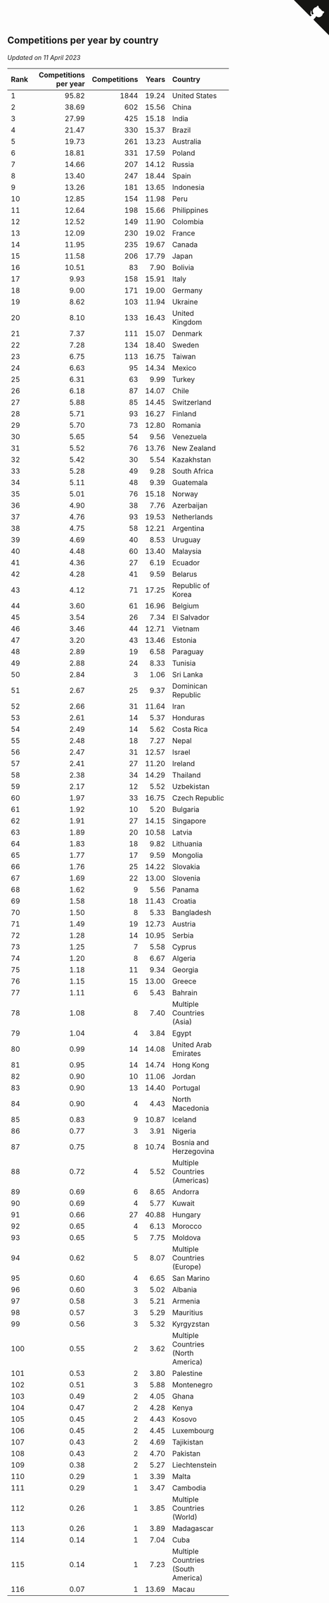 ## Competitions per year by country

*Updated on 11 April 2023*

| Rank | Competitions per year | Competitions | Years | Country |
| :--- | ---: | ---: | ---: | :--- |
| 1 | 95.82 | 1844 | 19.24 | United States |
| 2 | 38.69 | 602 | 15.56 | China |
| 3 | 27.99 | 425 | 15.18 | India |
| 4 | 21.47 | 330 | 15.37 | Brazil |
| 5 | 19.73 | 261 | 13.23 | Australia |
| 6 | 18.81 | 331 | 17.59 | Poland |
| 7 | 14.66 | 207 | 14.12 | Russia |
| 8 | 13.40 | 247 | 18.44 | Spain |
| 9 | 13.26 | 181 | 13.65 | Indonesia |
| 10 | 12.85 | 154 | 11.98 | Peru |
| 11 | 12.64 | 198 | 15.66 | Philippines |
| 12 | 12.52 | 149 | 11.90 | Colombia |
| 13 | 12.09 | 230 | 19.02 | France |
| 14 | 11.95 | 235 | 19.67 | Canada |
| 15 | 11.58 | 206 | 17.79 | Japan |
| 16 | 10.51 | 83 | 7.90 | Bolivia |
| 17 | 9.93 | 158 | 15.91 | Italy |
| 18 | 9.00 | 171 | 19.00 | Germany |
| 19 | 8.62 | 103 | 11.94 | Ukraine |
| 20 | 8.10 | 133 | 16.43 | United Kingdom |
| 21 | 7.37 | 111 | 15.07 | Denmark |
| 22 | 7.28 | 134 | 18.40 | Sweden |
| 23 | 6.75 | 113 | 16.75 | Taiwan |
| 24 | 6.63 | 95 | 14.34 | Mexico |
| 25 | 6.31 | 63 | 9.99 | Turkey |
| 26 | 6.18 | 87 | 14.07 | Chile |
| 27 | 5.88 | 85 | 14.45 | Switzerland |
| 28 | 5.71 | 93 | 16.27 | Finland |
| 29 | 5.70 | 73 | 12.80 | Romania |
| 30 | 5.65 | 54 | 9.56 | Venezuela |
| 31 | 5.52 | 76 | 13.76 | New Zealand |
| 32 | 5.42 | 30 | 5.54 | Kazakhstan |
| 33 | 5.28 | 49 | 9.28 | South Africa |
| 34 | 5.11 | 48 | 9.39 | Guatemala |
| 35 | 5.01 | 76 | 15.18 | Norway |
| 36 | 4.90 | 38 | 7.76 | Azerbaijan |
| 37 | 4.76 | 93 | 19.53 | Netherlands |
| 38 | 4.75 | 58 | 12.21 | Argentina |
| 39 | 4.69 | 40 | 8.53 | Uruguay |
| 40 | 4.48 | 60 | 13.40 | Malaysia |
| 41 | 4.36 | 27 | 6.19 | Ecuador |
| 42 | 4.28 | 41 | 9.59 | Belarus |
| 43 | 4.12 | 71 | 17.25 | Republic of Korea |
| 44 | 3.60 | 61 | 16.96 | Belgium |
| 45 | 3.54 | 26 | 7.34 | El Salvador |
| 46 | 3.46 | 44 | 12.71 | Vietnam |
| 47 | 3.20 | 43 | 13.46 | Estonia |
| 48 | 2.89 | 19 | 6.58 | Paraguay |
| 49 | 2.88 | 24 | 8.33 | Tunisia |
| 50 | 2.84 | 3 | 1.06 | Sri Lanka |
| 51 | 2.67 | 25 | 9.37 | Dominican Republic |
| 52 | 2.66 | 31 | 11.64 | Iran |
| 53 | 2.61 | 14 | 5.37 | Honduras |
| 54 | 2.49 | 14 | 5.62 | Costa Rica |
| 55 | 2.48 | 18 | 7.27 | Nepal |
| 56 | 2.47 | 31 | 12.57 | Israel |
| 57 | 2.41 | 27 | 11.20 | Ireland |
| 58 | 2.38 | 34 | 14.29 | Thailand |
| 59 | 2.17 | 12 | 5.52 | Uzbekistan |
| 60 | 1.97 | 33 | 16.75 | Czech Republic |
| 61 | 1.92 | 10 | 5.20 | Bulgaria |
| 62 | 1.91 | 27 | 14.15 | Singapore |
| 63 | 1.89 | 20 | 10.58 | Latvia |
| 64 | 1.83 | 18 | 9.82 | Lithuania |
| 65 | 1.77 | 17 | 9.59 | Mongolia |
| 66 | 1.76 | 25 | 14.22 | Slovakia |
| 67 | 1.69 | 22 | 13.00 | Slovenia |
| 68 | 1.62 | 9 | 5.56 | Panama |
| 69 | 1.58 | 18 | 11.43 | Croatia |
| 70 | 1.50 | 8 | 5.33 | Bangladesh |
| 71 | 1.49 | 19 | 12.73 | Austria |
| 72 | 1.28 | 14 | 10.95 | Serbia |
| 73 | 1.25 | 7 | 5.58 | Cyprus |
| 74 | 1.20 | 8 | 6.67 | Algeria |
| 75 | 1.18 | 11 | 9.34 | Georgia |
| 76 | 1.15 | 15 | 13.00 | Greece |
| 77 | 1.11 | 6 | 5.43 | Bahrain |
| 78 | 1.08 | 8 | 7.40 | Multiple Countries (Asia) |
| 79 | 1.04 | 4 | 3.84 | Egypt |
| 80 | 0.99 | 14 | 14.08 | United Arab Emirates |
| 81 | 0.95 | 14 | 14.74 | Hong Kong |
| 82 | 0.90 | 10 | 11.06 | Jordan |
| 83 | 0.90 | 13 | 14.40 | Portugal |
| 84 | 0.90 | 4 | 4.43 | North Macedonia |
| 85 | 0.83 | 9 | 10.87 | Iceland |
| 86 | 0.77 | 3 | 3.91 | Nigeria |
| 87 | 0.75 | 8 | 10.74 | Bosnia and Herzegovina |
| 88 | 0.72 | 4 | 5.52 | Multiple Countries (Americas) |
| 89 | 0.69 | 6 | 8.65 | Andorra |
| 90 | 0.69 | 4 | 5.77 | Kuwait |
| 91 | 0.66 | 27 | 40.88 | Hungary |
| 92 | 0.65 | 4 | 6.13 | Morocco |
| 93 | 0.65 | 5 | 7.75 | Moldova |
| 94 | 0.62 | 5 | 8.07 | Multiple Countries (Europe) |
| 95 | 0.60 | 4 | 6.65 | San Marino |
| 96 | 0.60 | 3 | 5.02 | Albania |
| 97 | 0.58 | 3 | 5.21 | Armenia |
| 98 | 0.57 | 3 | 5.29 | Mauritius |
| 99 | 0.56 | 3 | 5.32 | Kyrgyzstan |
| 100 | 0.55 | 2 | 3.62 | Multiple Countries (North America) |
| 101 | 0.53 | 2 | 3.80 | Palestine |
| 102 | 0.51 | 3 | 5.88 | Montenegro |
| 103 | 0.49 | 2 | 4.05 | Ghana |
| 104 | 0.47 | 2 | 4.28 | Kenya |
| 105 | 0.45 | 2 | 4.43 | Kosovo |
| 106 | 0.45 | 2 | 4.45 | Luxembourg |
| 107 | 0.43 | 2 | 4.69 | Tajikistan |
| 108 | 0.43 | 2 | 4.70 | Pakistan |
| 109 | 0.38 | 2 | 5.27 | Liechtenstein |
| 110 | 0.29 | 1 | 3.39 | Malta |
| 111 | 0.29 | 1 | 3.47 | Cambodia |
| 112 | 0.26 | 1 | 3.85 | Multiple Countries (World) |
| 113 | 0.26 | 1 | 3.89 | Madagascar |
| 114 | 0.14 | 1 | 7.04 | Cuba |
| 115 | 0.14 | 1 | 7.23 | Multiple Countries (South America) |
| 116 | 0.07 | 1 | 13.69 | Macau |


<a href="https://github.com/JustinTimeCuber/wca_statistics" class="github-corner" aria-label="View source on Github"><svg width="80" height="80" viewBox="0 0 250 250" style="fill:#151513; color:#fff; position: absolute; top: 0; border: 0; right: 0;" aria-hidden="true"><path d="M0,0 L115,115 L130,115 L142,142 L250,250 L250,0 Z"></path><path d="M128.3,109.0 C113.8,99.7 119.0,89.6 119.0,89.6 C122.0,82.7 120.5,78.6 120.5,78.6 C119.2,72.0 123.4,76.3 123.4,76.3 C127.3,80.9 125.5,87.3 125.5,87.3 C122.9,97.6 130.6,101.9 134.4,103.2" fill="currentColor" style="transform-origin: 130px 106px;" class="octo-arm"></path><path d="M115.0,115.0 C114.9,115.1 118.7,116.5 119.8,115.4 L133.7,101.6 C136.9,99.2 139.9,98.4 142.2,98.6 C133.8,88.0 127.5,74.4 143.8,58.0 C148.5,53.4 154.0,51.2 159.7,51.0 C160.3,49.4 163.2,43.6 171.4,40.1 C171.4,40.1 176.1,42.5 178.8,56.2 C183.1,58.6 187.2,61.8 190.9,65.4 C194.5,69.0 197.7,73.2 200.1,77.6 C213.8,80.2 216.3,84.9 216.3,84.9 C212.7,93.1 206.9,96.0 205.4,96.6 C205.1,102.4 203.0,107.8 198.3,112.5 C181.9,128.9 168.3,122.5 157.7,114.1 C157.9,116.9 156.7,120.9 152.7,124.9 L141.0,136.5 C139.8,137.7 141.6,141.9 141.8,141.8 Z" fill="currentColor" class="octo-body"></path></svg></a><style>.github-corner:hover .octo-arm{animation:octocat-wave 560ms ease-in-out}@keyframes octocat-wave{0%,100%{transform:rotate(0)}20%,60%{transform:rotate(-25deg)}40%,80%{transform:rotate(10deg)}}@media (max-width:500px){.github-corner:hover .octo-arm{animation:none}.github-corner .octo-arm{animation:octocat-wave 560ms ease-in-out}}</style>
